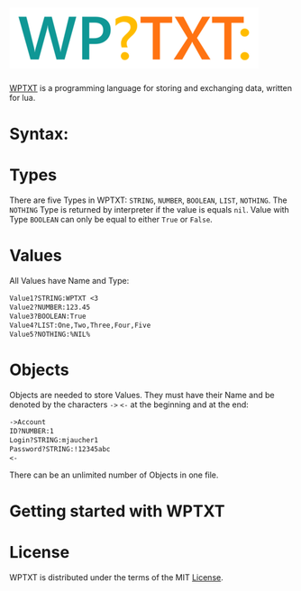 # [![WPTXT Logo](Logo.png)](https://github.com/Mjaucher/WPTXT)
[WPTXT](https://github.com/Mjaucher/WPTXT) is a programming language for storing and exchanging data, written for lua.

# Syntax:

# Types

There are five Types in WPTXT: `STRING`, `NUMBER`, `BOOLEAN`, `LIST`, `NOTHING`. The `NOTHING` Type is returned by interpreter if the value is equals `nil`. Value with Type `BOOLEAN` can only be equal to either `True` or `False`. 

# Values

All Values ​​have Name and Type:

````
Value1?STRING:WPTXT <3
Value2?NUMBER:123.45
Value3?BOOLEAN:True
Value4?LIST:One,Two,Three,Four,Five
Value5?NOTHING:%NIL%
````

# Objects

Objects are needed to store Values. They must have their Name and be denoted by the characters `->` `<-` at the beginning and at the end:

````
->Account
ID?NUMBER:1
Login?STRING:mjaucher1
Password?STRING:!12345abc
<-
````

There can be an unlimited number of Objects in one file.

# Getting started with WPTXT



# License

WPTXT is distributed under the terms of the MIT [License](https://github.com/WINNERPOV/WPTXT/blob/main/LICENSE).
